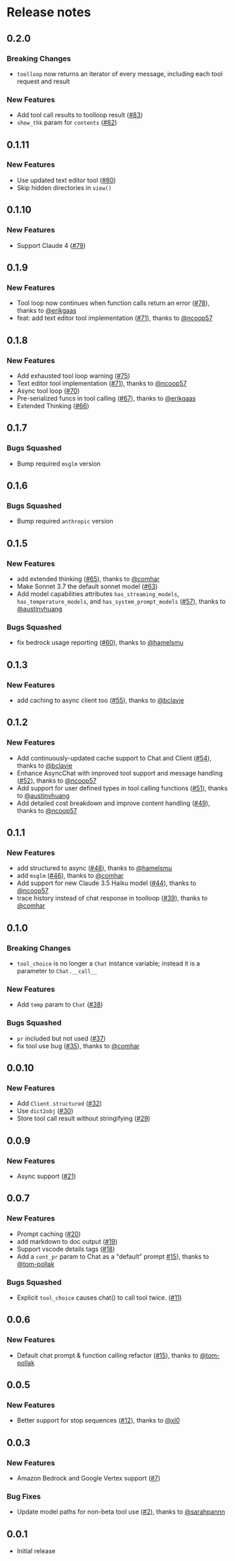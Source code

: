 # Release notes

<!-- do not remove -->

## 0.2.0

### Breaking Changes

- `toolloop` now returns an iterator of every message, including each tool request and result

### New Features

- Add tool call results to toolloop result ([#83](https://github.com/AnswerDotAI/claudette/issues/83))
- `show_thk` param for `contents` ([#82](https://github.com/AnswerDotAI/claudette/issues/82))


## 0.1.11

### New Features

- Use updated text editor tool ([#80](https://github.com/AnswerDotAI/claudette/issues/80))
- Skip hidden directories in `view()`


## 0.1.10

### New Features

- Support Claude 4 ([#79](https://github.com/AnswerDotAI/claudette/issues/79))


## 0.1.9

### New Features

- Tool loop now continues when function calls return an error ([#78](https://github.com/AnswerDotAI/claudette/pull/78)), thanks to [@erikgaas](https://github.com/erikgaas)
- feat: add text editor tool implementation ([#71](https://github.com/AnswerDotAI/claudette/pull/71)), thanks to [@ncoop57](https://github.com/ncoop57)


## 0.1.8

### New Features

- Add exhausted tool loop warning ([#75](https://github.com/AnswerDotAI/claudette/issues/75))
- Text editor tool implementation ([#71](https://github.com/AnswerDotAI/claudette/pull/71)), thanks to [@ncoop57](https://github.com/ncoop57)
- Async tool loop ([#70](https://github.com/AnswerDotAI/claudette/issues/70))
- Pre-serialized funcs in tool calling ([#67](https://github.com/AnswerDotAI/claudette/pull/67)), thanks to [@erikgaas](https://github.com/erikgaas)
- Extended Thinking ([#66](https://github.com/AnswerDotAI/claudette/issues/66))


## 0.1.7

### Bugs Squashed

- Bump required `msglm` version


## 0.1.6

### Bugs Squashed

- Bump required `anthropic` version


## 0.1.5

### New Features

- add extended thinking ([#65](https://github.com/AnswerDotAI/claudette/pull/65)), thanks to [@comhar](https://github.com/comhar)
- Make Sonnet 3.7 the default sonnet model ([#63](https://github.com/AnswerDotAI/claudette/issues/63))
- Add model capabilities attributes `has_streaming_models`, `has_temperature_models`, and `has_system_prompt_models` ([#57](https://github.com/AnswerDotAI/claudette/pull/57)), thanks to [@austinvhuang](https://github.com/austinvhuang)

### Bugs Squashed

- fix bedrock usage reporting ([#60](https://github.com/AnswerDotAI/claudette/pull/60)), thanks to [@hamelsmu](https://github.com/hamelsmu)


## 0.1.3

### New Features

- add caching to async client too ([#55](https://github.com/AnswerDotAI/claudette/pull/55)), thanks to [@bclavie](https://github.com/bclavie)


## 0.1.2

### New Features

- Add continuously-updated cache support to Chat and Client ([#54](https://github.com/AnswerDotAI/claudette/pull/54)), thanks to [@bclavie](https://github.com/bclavie)
- Enhance AsyncChat with improved tool support and message handling ([#52](https://github.com/AnswerDotAI/claudette/pull/52)), thanks to [@ncoop57](https://github.com/ncoop57)
- Add support for user defined types in tool calling functions ([#51](https://github.com/AnswerDotAI/claudette/pull/51)), thanks to [@austinvhuang](https://github.com/austinvhuang)
- Add detailed cost breakdown and improve content handling ([#49](https://github.com/AnswerDotAI/claudette/pull/49)), thanks to [@ncoop57](https://github.com/ncoop57)


## 0.1.1

### New Features

- add structured to async ([#48](https://github.com/AnswerDotAI/claudette/pull/48)), thanks to [@hamelsmu](https://github.com/hamelsmu)
- add `msglm` ([#46](https://github.com/AnswerDotAI/claudette/pull/46)), thanks to [@comhar](https://github.com/comhar)
- Add support for new Claude 3.5 Haiku model ([#44](https://github.com/AnswerDotAI/claudette/pull/44)), thanks to [@ncoop57](https://github.com/ncoop57)
- trace history instead of chat response in toolloop ([#39](https://github.com/AnswerDotAI/claudette/pull/39)), thanks to [@comhar](https://github.com/comhar)


## 0.1.0

### Breaking Changes

- `tool_choice` is no longer a `Chat` instance variable; instead it is a parameter to `Chat.__call__`

### New Features

- Add `temp` param to `Chat` ([#38](https://github.com/AnswerDotAI/claudette/issues/38))

### Bugs Squashed

- `pr` included but not used ([#37](https://github.com/AnswerDotAI/claudette/issues/37))
- fix tool use bug ([#35](https://github.com/AnswerDotAI/claudette/pull/35)), thanks to [@comhar](https://github.com/comhar)


## 0.0.10

### New Features

- Add `Client.structured` ([#32](https://github.com/AnswerDotAI/claudette/issues/32))
- Use `dict2obj` ([#30](https://github.com/AnswerDotAI/claudette/issues/30))
- Store tool call result without stringifying ([#29](https://github.com/AnswerDotAI/claudette/issues/29))


## 0.0.9

### New Features

- Async support ([#21](https://github.com/AnswerDotAI/claudette/issues/21))


## 0.0.7

### New Features

- Prompt caching ([#20](https://github.com/AnswerDotAI/claudette/issues/20))
- add markdown to doc output ([#19](https://github.com/AnswerDotAI/claudette/issues/19))
- Support vscode details tags ([#18](https://github.com/AnswerDotAI/claudette/issues/18))
- Add a `cont_pr` param to Chat as a "default" prompt [#15](https://github.com/AnswerDotAI/claudette/pull/15)), thanks to [@tom-pollak](https://github.com/tom-pollak)

### Bugs Squashed

- Explicit `tool_choice` causes chat() to call tool twice. ([#11](https://github.com/AnswerDotAI/claudette/issues/11))


## 0.0.6

### New Features

- Default chat prompt & function calling refactor ([#15](https://github.com/AnswerDotAI/claudette/pull/15)), thanks to [@tom-pollak](https://github.com/tom-pollak)


## 0.0.5

### New Features

- Better support for stop sequences ([#12](https://github.com/AnswerDotAI/claudette/pull/12)), thanks to [@xl0](https://github.com/xl0)


## 0.0.3

### New Features

- Amazon Bedrock and Google Vertex support ([#7](https://github.com/AnswerDotAI/claudette/issues/7))

### Bug Fixes

- Update model paths for non-beta tool use ([#2](https://github.com/AnswerDotAI/claudette/pull/2)), thanks to [@sarahpannn](https://github.com/sarahpannn)


## 0.0.1

- Initial release

